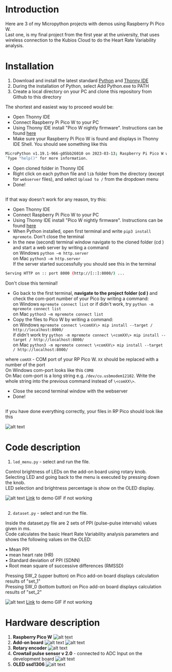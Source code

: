 # Introduction
Here are 3 of my Micropython projects with demos using Raspberry Pi Pico W.\
Last one, is my final project from the first year at the university, that uses wireless connection to the Kubios Cloud to do the Heart Rate Variability analysis.

# Installation
1. Download and install the latest standard [Python](https://www.python.org/) and [Thonny IDE](https://thonny.org/)
2. During the installation of Python, select Add Python.exe to PATH 
3. Create a local directory on your PC and clone this repository from Github to this directory

The shortest and easiest way to proceed would be:
- Open Thonny IDE
- Connect Raspberry Pi Pico W to your PC
- Using Thonny IDE install "Pico W nightly firmware". Instructions can be found [here](https://micropython.org/download/rp2-pico-w/) 
- Make sure your Raspberry Pi Pico W is found and displays in Thonny IDE Shell.
You should see something like this
```bash
MicroPython v1.19.1-966-g05bb26010 on 2023-03-13; Raspberry Pi Pico W with RP2040`\
`Type "help()" for more information.
```
- Open cloned folder in Thonny IDE 
- Right click on each python file and `lib` folder from the directory (except for `webserver` files), and select `Upload to /` from the dropdown menu
- Done!
##

 If that way doesn't work for any reason, try this:

- Open Thonny IDE
- Connect Raspberry Pi Pico W to your PC
- Using Thonny IDE install "Pico W nightly firmware". Instructions can be found [here](https://micropython.org/download/rp2-pico-w/) 
- When Python installed, open first terminal and write `pip3 install mpremote`. Don't close the terminal
- In the new (second) terminal window navigate to the cloned folder (cd <project folder>) and start a web server by writing a command\
on Windows `python –m http.server`\
on Mac `python3 –m http.server`\
If the server started successfully you should see this in the terminal
```bash
Serving HTTP on :: port 8000 (http://[::]:8000/) ...
```
Don't close this terminal!

- Go back to the first terminal, **navigate to the project folder (cd <project folder>)** and check the com-port number of your Pico by writing a command:\
on Windows `mpremote connect list` or if didn't work, try `python -m mpremote connect list`\
on Mac `python3 –m mpremote connect list` 
- Copy the files to Pico W by writing a command:\
on Windows `mpremote connect \<comXX\> mip install --target / http://localhost:8000/`\
if didn't work try `python -m mpremote connect \<comXX\> mip install --target / http://localhost:8000/`\
on Mac `python3 -m mpremote connect \<comXX\> mip install --target / http://localhost:8000/`

 where `comXX` - COM port of your RP Pico W. `XX` should be replaced with a number of the port\
On Windows com-port looks like this `COM8`\
On Mac com-port is a long string e.g. `/dev/cu.usbmodem12102`. Write the whole string into the previous command instead of `\<comXX\>`.
- Close the second terminal window with the webserver
- Done!


##
If you have done everything correctly, your files in RP Pico should look like this 

![alt text](https://users.metropolia.fi/~andriid/Micropython_project/pico_content.png)



# Code description
1. `led_menu.py` - select and run the file.

Control brightness of LEDs on the add-on board using rotary knob.\
Selecting LED and going back to the menu is executed by pressing down the knob.\
LED selection and brightness percentage is show on the OLED display.

![alt text](https://users.metropolia.fi/~andriid/Micropython_project/led_menu_4.gif)
[Link](https://users.metropolia.fi/~andriid/Micropython_project/led_menu_4.gif) to demo GIF if not working



##
2. `dataset.py`  - select and run the file.

Inside the dataset.py file are 2 sets of PPI (pulse–pulse intervals) values given in ms.\
Code calculates the basic Heart Rate Variability analysis parameters and shows the following values on the OLED:

▪ Mean PPI\
▪ mean heart rate (HR)\
▪ Standard deviation of PPI (SDNN)\
▪ Root mean square of successive differences (RMSSD)

Pressing SW_2 (upper button) on Pico add-on board displays calculation results of "set_1"\
Pressing SW_0 (bottom button) on Pico add-on board displays calculation results of "set_2"

![alt text](https://users.metropolia.fi/~andriid/Micropython_project/dataset_5.gif)
[Link](https://users.metropolia.fi/~andriid/Micropython_project/dataset_5.gif) to demo GIF if not working

# Hardware description

1. **Raspberry Pico W**
![alt text](https://users.metropolia.fi/~andriid/Micropython_project/picow-pinout.svg)
2. **Add-on board**
![alt text](https://users.metropolia.fi/~andriid/Micropython_project/dev_board.png)
![alt text](https://users.metropolia.fi/~andriid/Micropython_project/dev_board_pinout.png)
3. **Rotary encoder**
![alt text](https://users.metropolia.fi/~andriid/Micropython_project/Rotary%20encoder.webp)
4. **Crowtail pulse sensor v 2.0** - connected to ADC Input on the development board
![alt text](https://users.metropolia.fi/~andriid/Micropython_project/crowtail_pulse_sensor_v_2_0.webp)
5. **OLED ssd1306**
![alt text](https://users.metropolia.fi/~andriid/Micropython_project/oled-ssd1306-display-i2c-128-x-64-pixel.webp)
